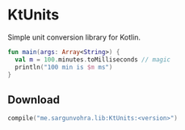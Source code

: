 # KtUnits

Simple unit conversion library for Kotlin.

```Kotlin
fun main(args: Array<String>) {
  val m = 100.minutes.toMilliseconds // magic
  println("100 min is $m ms")
}
```

## Download

```Kotlin
compile("me.sargunvohra.lib:KtUnits:<version>")
```
